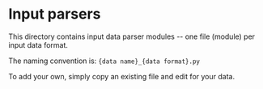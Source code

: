# Input parsers

This directory contains input data parser modules -- one file (module) per input data format.

The naming convention is: `{data name}_{data format}.py`

To add your own, simply copy an existing file and edit for your data.